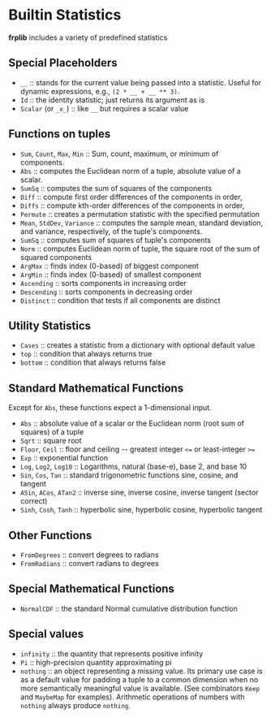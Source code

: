 # Builtin Statistics

**frplib** includes a variety of predefined statistics

## Special Placeholders

+ `__` :: stands for the current value being passed into a statistic. Useful
    for dynamic expressions, e.g., `(2 * __ + __ ** 3)`.
+ `Id` :: the identity statistic; just returns its argument as is
+ `Scalar` (or `_x_`) :: like `__` but requires a scalar value


## Functions on tuples

+ `Sum`, `Count`, `Max`, `Min` :: Sum, count, maximum, or minimum of components.
+ `Abs` :: computes the Euclidean norm of a tuple, absolute value of a scalar.
+ `SumSq` :: computes the sum of squares of the components
+ `Diff` :: compute first order differences of the components in order,
+ `Diffs` :: compute kth-order differences of the components in order,
+ `Permute` :: creates a permutation statistic with the specified permutation
+ `Mean`, `StdDev`, `Variance` :: computes the sample mean, standard deviation,
      and variance, respectively, of the tuple's components.
+ `SumSq` :: computes sum of squares of tuple's components
+ `Norm` :: computes Euclidean norm of tuple, the square root of the sum of squared components
+ `ArgMax` :: finds index (0-based) of biggest component
+ `ArgMin` :: finds index (0-based) of smallest component
+ `Ascending` :: sorts components in increasing order
+ `Descending` :: sorts components in decreasing order
+ `Distinct` :: condition that tests if all components are distinct

## Utility Statistics
+ `Cases` :: creates a statistic from a dictionary with optional default value
+ `top` :: condition that always returns true
+ `bottom` :: condition that always returns false

## Standard Mathematical Functions

Except for `Abs`, these functions expect a 1-dimensional input.
+ `Abs` :: absolute value of a scalar or the Euclidean norm (root sum of squares) of a tuple
+ `Sqrt` :: square root 
+ `Floor`, `Ceil` :: floor and ceiling -- greatest integer `<=` or least-integer `>=`
+ `Exp` :: exponential function
+ `Log`, `Log2`, `Log10` :: Logarithms, natural (base-e), base 2, and base 10
+ `Sin`, `Cos`, `Tan` :: standard trigonometric functions sine, cosine, and tangent
+ `ASin`, `ACos`, `ATan2` :: inverse sine, inverse cosine, inverse tangent (sector correct)
+ `Sinh`, `Cosh`, `Tanh` :: hyperbolic sine, hyperbolic cosine, hyperbolic tangent

## Other Functions

+ `FromDegrees` :: convert degrees to radians
+ `FromRadians` :: convert radians to degrees

## Special Mathematical Functions

+ `NormalCDF` :: the standard Normal cumulative distribution function

## Special values

+ `infinity` :: the quantity that represents positive infinity
+ `Pi` :: high-precision quantity approximating pi
+ `nothing` :: an object representing a missing value. Its primary
      use case is as a default value for padding a tuple to a common
      dimension when no more semantically meaningful value is available. 
      (See combinators `Keep` and `MaybeMap` for examples). Arithmetic
      operations of numbers with `nothing` always produce `nothing`.
